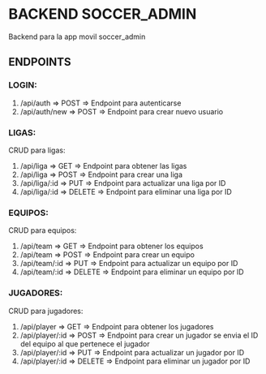 # BACKEND SOCCER_ADMIN

Backend para la app movil soccer_admin

## ENDPOINTS

### LOGIN:
1) /api/auth => POST => Endpoint para autenticarse 
2) /api/auth/new => POST => Endpoint para crear nuevo usuario

### LIGAS:

CRUD para ligas:

1) /api/liga => GET => Endpoint para obtener las ligas
2) /api/liga => POST => Endpoint para crear una liga
3) /api/liga/:id => PUT => Endpoint para actualizar una liga por ID
3) /api/liga/:id => DELETE => Endpoint para eliminar una liga por ID

### EQUIPOS:

CRUD para equipos:

1) /api/team => GET => Endpoint para obtener los equipos
2) /api/team => POST => Endpoint para crear un equipo
3) /api/team/:id => PUT => Endpoint para actualizar un equipo por ID
3) /api/team/:id => DELETE => Endpoint para eliminar un equipo por ID

### JUGADORES:

CRUD para jugadores:

1) /api/player => GET => Endpoint para obtener los jugadores 
2) /api/player/:id => POST => Endpoint para crear un jugador se envia el ID del equipo al que pertenece el jugador
3) /api/player/:id => PUT => Endpoint para actualizar un jugador por ID
3) /api/player/:id => DELETE => Endpoint para eliminar un jugador por ID
